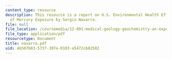 ```yaml
---
content_type: resource
description: This resource is a report on U.S. Environmental Health Effects and Treatment
  of Mercury Exposure by Sergio Navarro.
file: null
file_location: /coursemedia/12-091-medical-geology-geochemistry-an-exposure-january-iap-2006/4b507b835737307e0103a5472cb82502_navarro.pdf
file_type: application/pdf
resourcetype: Document
title: navarro.pdf
uid: 4b507b83-5737-307e-0103-a5472cb82502
---
```

